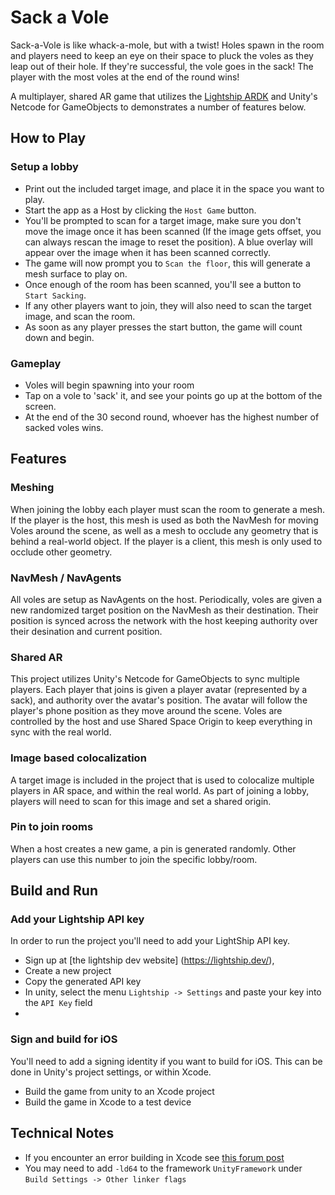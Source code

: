# Sack a Vole

Sack-a-Vole is like whack-a-mole, but with a twist! Holes spawn in the room and players need to keep an eye on their space to pluck the voles as they leap out of their hole. If they're successful, the vole goes in the sack! The player with
the most voles at the end of the round wins!

A multiplayer, shared AR game that utilizes the [Lightship ARDK](https://lightship.dev/docs/ardk/) and Unity's Netcode for GameObjects to demonstrates a number of features below.

## How to Play

### Setup a lobby

- Print out the included target image, and place it in the space you want to play.
- Start the app as a Host by clicking the `Host Game` button.
- You'll be prompted to scan for a target image, make sure you don't move the image once it has been scanned (If the image gets offset, you can always rescan the image to reset the position). A blue overlay will appear over the image when
  it has been scanned correctly.
- The game will now prompt you to `Scan the floor`, this will generate a mesh surface to play on.
- Once enough of the room has been scanned, you'll see a button to `Start Sacking`.
- If any other players want to join, they will also need to scan the target image, and scan the room.
- As soon as any player presses the start button, the game will count down and begin.

### Gameplay

- Voles will begin spawning into your room
- Tap on a vole to 'sack' it, and see your points go up at the bottom of the screen.
- At the end of the 30 second round, whoever has the highest number of sacked voles wins.

## Features

### Meshing

When joining the lobby each player must scan the room to generate a mesh.
If the player is the host, this mesh is used as both the NavMesh for moving Voles around the scene, as well as a mesh to occlude any geometry that is behind a real-world object.
If the player is a client, this mesh is only used to occlude other geometry.

### NavMesh / NavAgents

All voles are setup as NavAgents on the host. Periodically, voles are given a new randomized target position on the NavMesh as their destination. Their position is synced across the network with the host keeping authority over their
desination and current position.

### Shared AR

This project utilizes Unity's Netcode for GameObjects to sync multiple players.
Each player that joins is given a player avatar (represented by a sack), and authority over the avatar's position.
The avatar will follow the player's phone position as they move around the scene.
Voles are controlled by the host and use Shared Space Origin to keep everything in sync with the real world.

### Image based colocalization

A target image is included in the project that is used to colocalize multiple players in AR space, and within the real world.
As part of joining a lobby, players will need to scan for this image and set a shared origin.

### Pin to join rooms

When a host creates a new game, a pin is generated randomly. Other players can use this number to join the specific lobby/room.

## Build and Run

### Add your Lightship API key

In order to run the project you'll need to add your LightShip API key.

- Sign up at [the lightship dev website] (https://lightship.dev/),
- Create a new project
- Copy the generated API key
- In unity, select the menu `Lightship -> Settings` and paste your key into the `API Key` field
-

### Sign and build for iOS

You'll need to add a signing identity if you want to build for iOS.
This can be done in Unity's project settings, or within Xcode.

- Build the game from unity to an Xcode project
- Build the game in Xcode to a test device

## Technical Notes

- If you encounter an error building in Xcode see [this forum post](https://forum.unity.com/threads/project-wont-build-using-xode15-release-candidate.1491761/page-2)
- You may need to add `-ld64` to the framework `UnityFramework` under `Build Settings -> Other linker flags`
